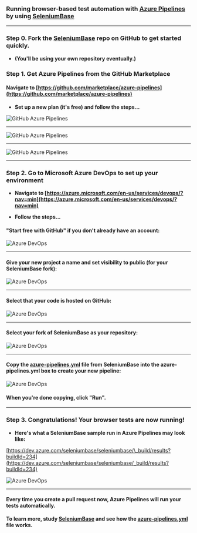 ### Running browser-based test automation with [Azure Pipelines](https://dev.azure.com/seleniumbase/seleniumbase/_build?definitionId=1&_a=summary) by using [SeleniumBase](https://github.com/seleniumbase/SeleniumBase)

----------

### Step 0. Fork the [SeleniumBase](https://github.com/seleniumbase/SeleniumBase) repo on GitHub to get started quickly.

* **(You'll be using your own repository eventually.)**


### Step 1. Get Azure Pipelines from the GitHub Marketplace

#### Navigate to [https://github.com/marketplace/azure-pipelines](https://github.com/marketplace/azure-pipelines)

* **Set up a new plan (it's free) and follow the steps...**

![](https://cdn2.hubspot.net/hubfs/100006/images/github_azure_pipelines_1.png "GitHub Azure Pipelines")

----------

![](https://cdn2.hubspot.net/hubfs/100006/images/github_azure_pipelines_2.png "GitHub Azure Pipelines")

----------

![](https://cdn2.hubspot.net/hubfs/100006/images/github_azure_pipelines_3.png "GitHub Azure Pipelines")

----------

### Step 2. Go to Microsoft Azure DevOps to set up your environment

* **Navigate to [https://azure.microsoft.com/en-us/services/devops/?nav=min](https://azure.microsoft.com/en-us/services/devops/?nav=min)**

* **Follow the steps...**

#### "Start free with GitHub" if you don't already have an account:

![](https://cdn2.hubspot.net/hubfs/100006/images/azure_devops_1a.png "Azure DevOps")

----------

#### Give your new project a name and set visibility to public (for your SeleniumBase fork):

![](https://cdn2.hubspot.net/hubfs/100006/images/azure_devops_2.png "Azure DevOps")

----------

#### Select that your code is hosted on GitHub:

![](https://cdn2.hubspot.net/hubfs/100006/images/azure_devops_3.png "Azure DevOps")

----------

#### Select your fork of SeleniumBase as your repository:

![](https://cdn2.hubspot.net/hubfs/100006/images/azure_devops_4.png "Azure DevOps")

----------

#### Copy the [azure-pipelines.yml](https://github.com/seleniumbase/SeleniumBase/blob/master/azure-pipelines.yml) file from SeleniumBase into the azure-pipelines.yml box to create your new pipeline:

![](https://cdn2.hubspot.net/hubfs/100006/images/azure_devops_5.png "Azure DevOps")

#### When you're done copying, click "Run".

----------

### Step 3. Congratulations! Your browser tests are now running!

* **Here's what a SeleniumBase sample run in Azure Pipelines may look like:**

[https://dev.azure.com/seleniumbase/seleniumbase/\_build/results?buildId=234](https://dev.azure.com/seleniumbase/seleniumbase/_build/results?buildId=234)

![](https://cdn2.hubspot.net/hubfs/100006/images/azure_devops_6.png "Azure DevOps")

----------

#### Every time you create a pull request now, Azure Pipelines will run your tests automatically.

**To learn more, study [SeleniumBase](https://github.com/seleniumbase/SeleniumBase) and see how the [azure-pipelines.yml](https://github.com/seleniumbase/SeleniumBase/blob/master/azure-pipelines.yml) file works.**
